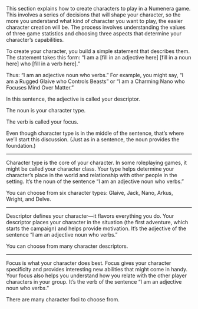 This section explains how to create characters to play in a Numenera game. This involves a series of decisions that will shape your character, so the more you understand what kind of character you want to play, the easier character creation will be. The process involves understanding the values of three game statistics and choosing three aspects that determine your character’s capabilities.

To create your character, you build a simple statement that describes them. The statement takes this form: “I am a [fill in an adjective here] [fill in a noun here] who [fill in a verb here].”

Thus: “I am an adjective noun who verbs.” For example, you might say, “I am a Rugged Glaive who Controls Beasts” or “I am a Charming Nano who Focuses Mind Over Matter.”

In this sentence, the adjective is called your descriptor.

The noun is your character type.

The verb is called your focus.

Even though character type is in the middle of the sentence, that’s where we’ll start this discussion. (Just as in a sentence, the noun provides the foundation.)

---

Character type is the core of your character. In some roleplaying games, it might be called your character class. Your type helps determine your character’s place in the world and relationship with other people in the setting. It’s the noun of the sentence “I am an adjective noun who verbs.” 

You can choose from six character types: Glaive, Jack, Nano, Arkus, Wright, and Delve.

---

Descriptor defines your character—it flavors everything you do. Your descriptor places your character in the situation (the first adventure, which starts the campaign) and helps provide motivation. It’s the adjective of the sentence “I am an adjective noun who verbs.”

You can choose from many character descriptors.

---

Focus is what your character does best. Focus gives your character specificity and provides interesting new abilities that might come in handy. Your focus also helps you understand how you relate with the other player characters in your group. It’s the verb of the sentence “I am an adjective noun who verbs.” 

There are many character foci to choose
from.